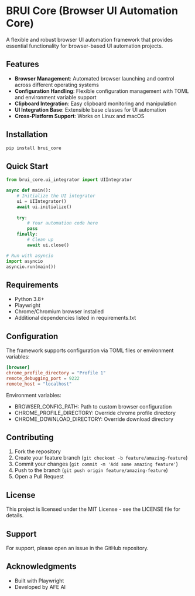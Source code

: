 # BRUI Core (Browser UI Automation Core)

A flexible and robust browser UI automation framework that provides essential functionality for browser-based UI automation projects.

## Features

- **Browser Management**: Automated browser launching and control across different operating systems
- **Configuration Handling**: Flexible configuration management with TOML and environment variable support
- **Clipboard Integration**: Easy clipboard monitoring and manipulation
- **UI Integration Base**: Extensible base classes for UI automation
- **Cross-Platform Support**: Works on Linux and macOS

## Installation

```bash
pip install brui_core
```

## Quick Start

```python
from brui_core.ui_integrator import UIIntegrator

async def main():
    # Initialize the UI integrator
    ui = UIIntegrator()
    await ui.initialize()
    
    try:
        # Your automation code here
        pass
    finally:
        # Clean up
        await ui.close()

# Run with asyncio
import asyncio
asyncio.run(main())
```

## Requirements

- Python 3.8+
- Playwright
- Chrome/Chromium browser installed
- Additional dependencies listed in requirements.txt

## Configuration

The framework supports configuration via TOML files or environment variables:

```toml
[browser]
chrome_profile_directory = "Profile 1"
remote_debugging_port = 9222
remote_host = "localhost"
```

Environment variables:
- BROWSER_CONFIG_PATH: Path to custom browser configuration
- CHROME_PROFILE_DIRECTORY: Override chrome profile directory
- CHROME_DOWNLOAD_DIRECTORY: Override download directory

## Contributing

1. Fork the repository
2. Create your feature branch (`git checkout -b feature/amazing-feature`)
3. Commit your changes (`git commit -m 'Add some amazing feature'`)
4. Push to the branch (`git push origin feature/amazing-feature`)
5. Open a Pull Request

## License

This project is licensed under the MIT License - see the LICENSE file for details.

## Support

For support, please open an issue in the GitHub repository.

## Acknowledgments

- Built with Playwright
- Developed by AFE AI